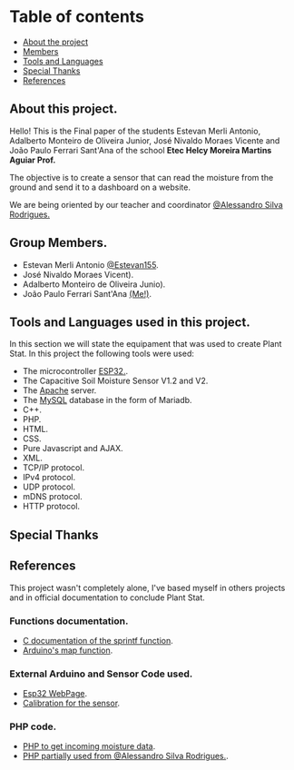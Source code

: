 # Table of contents

- [About the project](#about)
- [Members](#members)
- [Tools and Languages](#tools)
- [Special Thanks](#thanks)
- [References](#refs)

## <a id="about">About this project.</a>

Hello! This is the Final paper of the students Estevan Merli Antonio, Adalberto Monteiro de Oliveira Junior, José Nivaldo Moraes Vicente and João Paulo Ferrari Sant'Ana of the school **Etec Helcy Moreira Martins Aguiar Prof.**

The objective is to create a sensor that can read the moisture from the ground and send it to a dashboard on a website.

We are being oriented by our teacher and coordinator [@Alessandro Silva Rodrigues.](https://github.com/Alesr50)
## <a id="members">Group Members.</a>

- Estevan Merli Antonio [@Estevan155](https://github.com/Estevan155).
- José Nivaldo Moraes Vicent).
- Adalberto Monteiro de Oliveira Junio).
- João Paulo Ferrari Sant'Ana [(Me!)](https://github.com/GhostlyTrincket/).

## <a id="tools">Tools and Languages used in this project.</a>

In this section we will state the equipament that was used to create Plant Stat.
In this project the following tools were used:

- The microcontroller [ESP32.](https://www.espressif.com/en/products/socs/esp32).
- The Capacitive Soil Moisture Sensor V1.2 and V2.
- The [Apache](https://httpd.apache.org/) server.
- The [MySQL](https://mariadb.org/) database in the form of Mariadb.
- C++.
- PHP.
- HTML.
- CSS.
- Pure Javascript and AJAX.
- XML.
- TCP/IP protocol.
- IPv4 protocol.
- UDP protocol.
- mDNS protocol.
- HTTP protocol.

## <a id="thanks">Special Thanks</a>

## <a id="refs">References</a>

This project wasn't completely alone, I've based myself in others projects and in official documentation to conclude Plant Stat.

### Functions documentation.

- [C documentation of the sprintf function](https://www.tutorialspoint.com/c_standard_library/c_function_sprintf.htm).
- [Arduino's map function](https://www.arduino.cc/reference/en/language/functions/math/map).

### External Arduino and Sensor Code used.

- [Esp32 WebPage](https://github.com/kriskasprzak/esp32_webpage).
- [Calibration for the sensor](https://how2electronics.com/interface-capacitive-soil-moisture-arduino/).

### PHP code.

- [PHP to get incoming moisture data](https://morioh.com/a/194e25bbbc8d/sending-sensor-data-to-localhost-using-iot-development-board-esp8266-12).
- [PHP partially used from @Alessandro Silva Rodrigues.](https://github.com/Alesr50/InfoWebPDO2/).
